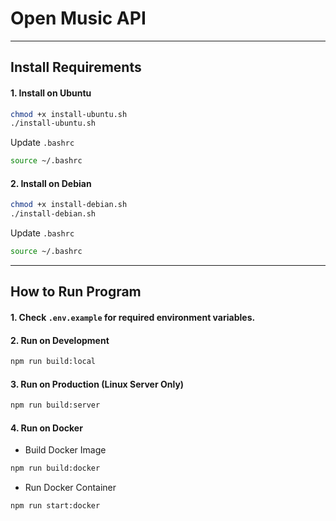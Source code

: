 # Open Music API

---

## Install Requirements

#### 1. Install on Ubuntu

```bash
chmod +x install-ubuntu.sh
./install-ubuntu.sh
```

Update `.bashrc`

```bash
source ~/.bashrc
```

#### 2. Install on Debian

```bash
chmod +x install-debian.sh
./install-debian.sh
```

Update `.bashrc`

```bash
source ~/.bashrc
```

---

## How to Run Program

#### 1. Check `.env.example` for required environment variables.

#### 2. Run on Development

```bash
npm run build:local
```

#### 3. Run on Production (Linux Server Only)

```bash
npm run build:server
```

#### 4. Run on Docker

-   Build Docker Image

```bash
npm run build:docker
```

-   Run Docker Container

```bash
npm run start:docker
```
